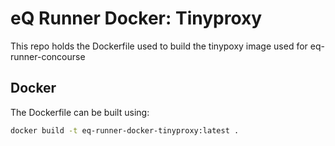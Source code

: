 # eQ Runner Docker: Tinyproxy

This repo holds the Dockerfile used to build the tinypoxy image used for eq-runner-concourse

## Docker
The Dockerfile can be built using:
```bash
docker build -t eq-runner-docker-tinyproxy:latest .
```
